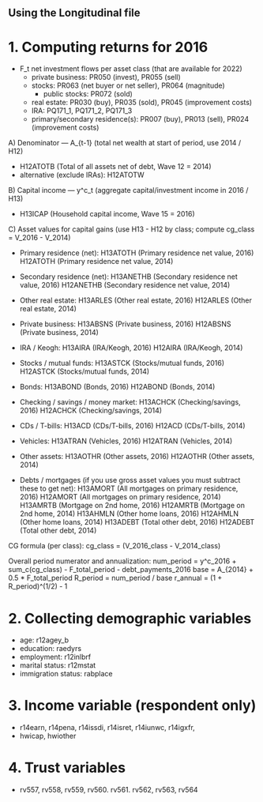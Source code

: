 ## Using the Longitudinal file

# 1. Computing returns for 2016

* F_t net investment flows per asset class (that are available for 2022)
    * private business: PR050 (invest), PR055 (sell)
    * stocks: PR063 (net buyer or net seller), PR064 (magnitude)
        * public stocks: PR072 (sold)
    * real estate: PR030 (buy), PR035 (sold), PR045 (improvement costs)
    * IRA: PQ171_1, PQ171_2, PQ171_3
    * primary/secondary residence(s): PR007 (buy), PR013 (sell), PR024 (improvement costs)

A) Denominator — A_{t-1} (total net wealth at start of period, use 2014 / H12)
   - H12ATOTB   (Total of all assets net of debt, Wave 12 = 2014)
   - alternative (exclude IRAs): H12ATOTW

B) Capital income — y^c_t (aggregate capital/investment income in 2016 / H13)
   - H13ICAP    (Household capital income, Wave 15 = 2016)

C) Asset values for capital gains (use H13 - H12 by class; compute cg_class = V_2016 - V_2014)
   - Primary residence (net):
       H13ATOTH   (Primary residence net value, 2016)
       H12ATOTH   (Primary residence net value, 2014)
   - Secondary residence (net):
       H13ANETHB  (Secondary residence net value, 2016)
       H12ANETHB  (Secondary residence net value, 2014)
   - Other real estate:
       H13ARLES   (Other real estate, 2016)
       H12ARLES   (Other real estate, 2014)
   - Private business:
       H13ABSNS   (Private business, 2016)
       H12ABSNS   (Private business, 2014)
   - IRA / Keogh:
       H13AIRA    (IRA/Keogh, 2016)
       H12AIRA    (IRA/Keogh, 2014)
   - Stocks / mutual funds:
       H13ASTCK   (Stocks/mutual funds, 2016)
       H12ASTCK   (Stocks/mutual funds, 2014)
   - Bonds:
       H13ABOND   (Bonds, 2016)
       H12ABOND   (Bonds, 2014)
   - Checking / savings / money market:
       H13ACHCK   (Checking/savings, 2016)
       H12ACHCK   (Checking/savings, 2014)
   - CDs / T-bills:
       H13ACD     (CDs/T-bills, 2016)
       H12ACD     (CDs/T-bills, 2014)
   - Vehicles:
       H13ATRAN   (Vehicles, 2016)
       H12ATRAN   (Vehicles, 2014)
   - Other assets:
       H13AOTHR   (Other assets, 2016)
       H12AOTHR   (Other assets, 2014)

   - Debts / mortgages (if you use gross asset values you must subtract these to get net):
       H13AMORT   (All mortgages on primary residence, 2016)
       H12AMORT   (All mortgages on primary residence, 2014)
       H13AMRTB   (Mortgage on 2nd home, 2016)
       H12AMRTB   (Mortgage on 2nd home, 2014)
       H13AHMLN   (Other home loans, 2016)
       H12AHMLN   (Other home loans, 2014)
       H13ADEBT   (Total other debt, 2016)
       H12ADEBT   (Total other debt, 2014)

CG formula (per class):
   cg_class = (V_2016_class - V_2014_class)

Overall period numerator and annualization:
   num_period = y^c_2016 + sum_c(cg_class) - F_total_period - debt_payments_2016
   base = A_{2014} + 0.5 * F_total_period
   R_period = num_period / base
   r_annual = (1 + R_period)^(1/2) - 1


# 2. Collecting demographic variables

* age: r12agey_b
* education: raedyrs
* employment: r12inlbrf
* marital status: r12mstat
* immigration status: rabplace

# 3. Income variable (respondent only)
* r14earn, r14pena, r14issdi, r14isret, r14iunwc, r14igxfr,
* hwicap, hwiother

# 4. Trust variables
* rv557, rv558, rv559, rv560. rv561. rv562, rv563, rv564